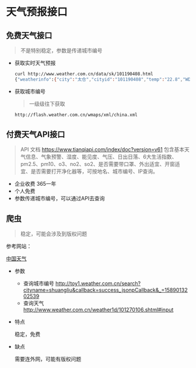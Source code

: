 # 天气预报接口

## 免费天气接口

> 不是特别稳定，参数是传递城市编号

* 获取实时天气预报

  ```bash
  curl http://www.weather.com.cn/data/sk/101190408.html
  {"weatherinfo":{"city":"太仓","cityid":"101190408","temp":"22.8","WD":"东风","WS":"小于3级","SD":"81%","AP":"1005.5hPa","njd":"暂无实况","WSE":"<3","time":"17:55","sm":"3.2","isRadar":"0","Radar":""}} 
  ```

* 获取城市编号

  > 一级级往下获取

  ```bash
  http://flash.weather.com.cn/wmaps/xml/china.xml
  ```

## 付费天气API接口

> API 文档 https://www.tianqiapi.com/index/doc?version=v61 包含基本天气信息、气象预警、湿度、能见度、气压、日出日落、6大生活指数、pm2.5、pm10、o3、no2、so2、是否需要带口罩、外出适宜、开窗适宜、是否需要打开净化器等，可按地名、城市编号、IP查询。

* 企业收费 365一年
* 个人免费
* 参数传递城市编号，可以通过API去查询

## 爬虫

> 稳定，可能会涉及到版权问题

参考网站：

[中国天气](http://www.weather.com.cn/forecast/) 

* 参数
  * 查询城市编号 http://toy1.weather.com.cn/search?cityname=shuangliu&callback=success_jsonpCallback&_=1589013202539
  * 查询天气 http://www.weather.com.cn/weather1d/101270106.shtml#input

* 特点

  稳定，免费

* 缺点

  需要连外网，可能有版权问题